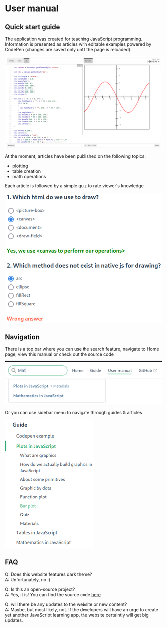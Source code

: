 # User manual

## Quick start guide

The application was created for teaching JavaScript programming. Information is presented as articles with editable examples powered by CodePen (changes are saved only until the page is reloaded).

![Codepen](../img/codepen.png "Codepen")

At the moment, articles have been published on the following topics:

- plotting
- table creation
- math operations

Each article is followed by a simple quiz to rate viewer's knowledge

![Quiz](../img/quiz.png "Quiz")

## Navigation

There is a top bar where you can use the search feature, navigate to Home page, view this manual or check out the source code

![Topbar](../img/topbar.png "Topbar")

Or you can use sidebar menu to navigate through guides & articles

![Sidebar](../img/sidebar.png "Sidebar")

## FAQ

Q: Does this website features dark theme?  
A: Unfortunately, no :(

Q: Is this an open-source project?  
A: Yes, it is! You can find the source code [here](https://github.com/pacifi5t/fp-js/tree/dev/learn-js)

Q: will there be any updates to the website or new content?  
A: Maybe, but most likely, not. If the developers will have an urge to create yet another JavaScript learning app, the website certaintly will get big updates.
